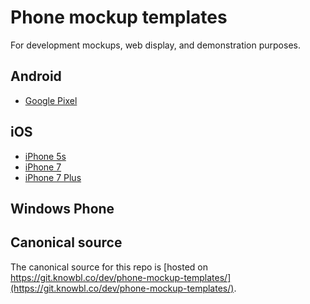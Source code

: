 # Phone mockup templates

For development mockups, web display, and demonstration purposes.

## Android

* [Google Pixel](android/google-pixel/)

## iOS

* [iPhone 5s](ios/iphone5s/)
* [iPhone 7](ios/iphone-7/)
* [iPhone 7 Plus](ios/iphone-7-plus/)

## Windows Phone

## Canonical source

The canonical source for this repo is [hosted on https://git.knowbl.co/dev/phone-mockup-templates/](https://git.knowbl.co/dev/phone-mockup-templates/).
